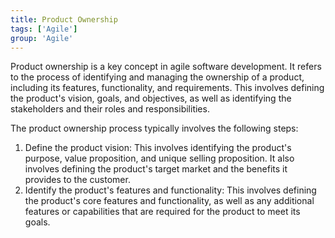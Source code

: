 ```yaml
---
title: Product Ownership
tags: ['Agile']
group: 'Agile'
---
```


Product ownership is a key concept in agile software development. It refers to the process of identifying and managing the ownership of a product, including its features, functionality, and requirements. This involves defining the product's vision, goals, and objectives, as well as identifying the stakeholders and their roles and responsibilities.

The product ownership process typically involves the following steps:

1. Define the product vision: This involves identifying the product's purpose, value proposition, and unique selling proposition. It also involves defining the product's target market and the benefits it provides to the customer.
2. Identify the product's features and functionality: This involves defining the product's core features and functionality, as well as any additional features or capabilities that are required for the product to meet its goals.
